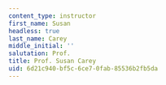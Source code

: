 ```yaml
---
content_type: instructor
first_name: Susan
headless: true
last_name: Carey
middle_initial: ''
salutation: Prof.
title: Prof. Susan Carey
uid: 6d21c940-bf5c-6ce7-0fab-85536b2fb5da
---
```

